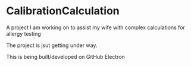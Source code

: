 # CalibrationCalculation
A project I am working on to assist my wife with complex calculations for allergy testing

The project is jsut getting under way.

This is being built/developed on GitHub Electron
